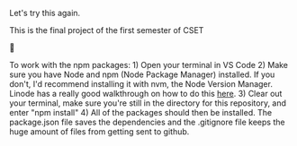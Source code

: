 Let's try this again.

This is the final project of the first semester of CSET

🐍


To work with the npm packages:
    1) Open your terminal in VS Code
    2) Make sure you have Node and npm (Node Package Manager) installed. If you don't, I'd recommend installing it with nvm, the Node Version Manager. Linode has a really good walkthrough on how to do this [here](https://www.linode.com/docs/guides/how-to-install-use-node-version-manager-nvm/).
    3) Clear out your terminal, make sure you're still in the directory for this repository, and enter "npm install"
    4) All of the packages should then be installed. The package.json file saves the dependencies and the .gitignore file keeps the huge amount of files from getting sent to github.

